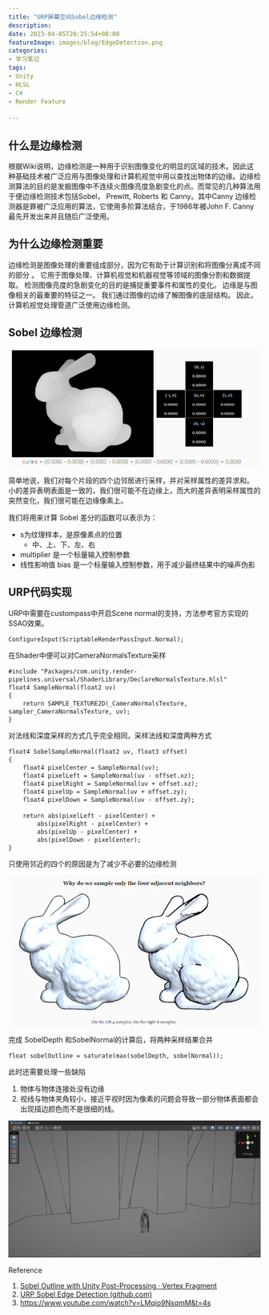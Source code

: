 ```yaml
---
title: "URP屏幕空间Sobel边缘检测"
description: 
date: 2023-04-05T20:25:54+08:00
featureImage: images/blog/EdgeDetection.png
categories: 
- 学习笔记
tags: 
- Unity
- HLSL
- C#
- Render Feature

---
```


## 什么是边缘检测

根据Wiki说明，边缘检测是一种用于识别图像变化的明显的区域的技术。因此这种基础技术被广泛应用与图像处理和计算机视觉中用以查找出物体的边缘。边缘检测算法的目的是发掘图像中不连续火图像亮度急剧变化的点。而常见的几种算法用于便边缘检测技术包括Sobel， Prewitt, Roberts 和 Canny。其中Canny 边缘检测器是罪被广泛应用的算法，它使用多阶算法结合，于1986年被John F. Canny最先开发出来并且随后广泛使用。

## 为什么边缘检测重要

边缘检测是图像处理的重要组成部分，因为它有助于计算识别和将图像分离成不同的部分 。 它用于图像处理、计算机视觉和机器视觉等领域的图像分割和数据提取。 检测图像亮度的急剧变化的目的是捕捉重要事件和属性的变化。 边缘是与图像相关的最重要的特征之一。 我们通过图像的边缘了解图像的底层结构。 因此，计算机视觉处理管道广泛使用边缘检测。

## Sobel 边缘检测

![image-20230405214406310](image-20230405214406310.png)

简单地说，我们对每个片段的四个边邻居进行采样，并对采样属性的差异求和。 小的差异表明表面是一致的，我们很可能不在边缘上，而大的差异表明采样属性的突然变化，我们很可能在边缘像素上。

我们将用来计算 Sobel 差分的函数可以表示为： 

-   s为纹理样本，是原像素点的位置
    -   中、上、下、左、右
-    multiplier 是一个标量输入控制参数
-   线性影响值 bias 是一个标量输入控制参数，用于减少最终结果中的噪声伪影

## URP代码实现

URP中需要在custompass中开启Scene normal的支持，方法参考官方实现的SSAO效果。

```HLSL
ConfigureInput(ScriptableRenderPassInput.Normal);
```

在Shader中便可以对CameraNormalsTexture采样

```HLSL
#include "Packages/com.unity.render-pipelines.universal/ShaderLibrary/DeclareNormalsTexture.hlsl"
float4 SampleNormal(float2 uv)
{
	return SAMPLE_TEXTURE2D(_CameraNormalsTexture, sampler_CameraNormalsTexture, uv);
}
```

对法线和深度采样的方式几乎完全相同，采样法线和深度两种方式

```HLSL
float4 SobelSampleNormal(float2 uv, float3 offset)
{
    float4 pixelCenter = SampleNormal(uv);
    float4 pixelLeft = SampleNormal(uv - offset.xz);
    float4 pixelRight = SampleNormal(uv + offset.xz);
    float4 pixelUp = SampleNormal(uv + offset.zy);
    float4 pixelDown = SampleNormal(uv - offset.zy);

    return abs(pixelLeft - pixelCenter) +
        abs(pixelRight - pixelCenter) +
        abs(pixelUp - pixelCenter) +
        abs(pixelDown - pixelCenter);
}
```

只使用邻近的四个的原因是为了减少不必要的边缘检测

![image-20230405214231385](image-20230405214231385.png)



完成 SobelDepth 和SobelNormal的计算后，将两种采样结果合并

```HLSL
float sobelOutline = saturate(max(sobelDepth, sobelNormal));
```

此时还需要处理一些缺陷

1.   物体与物体连接处没有边缘
2.   视线与物体夹角较小，接近平视时因为像素的问题会导致一部分物体表面都会出现描边颜色而不是很细的线。

![image-20230406163719513](image-20230406163719513.png)

Reference 

1.   [Sobel Outline with Unity Post-Processing · Vertex Fragment](https://www.vertexfragment.com/ramblings/unity-postprocessing-sobel-outline/)
2.   [URP Sobel Edge Detection (github.com)](https://gist.github.com/Kampter/735105576b7df2b4577ab479e528bdab)
3.   https://www.youtube.com/watch?v=LMqio9NsqmM&t=4s
